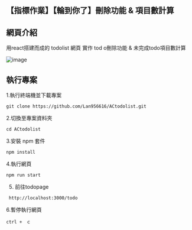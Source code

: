 


## 【指標作業】【輪到你了】刪除功能 & 項目數計算

## 網頁介紹

用react搭建而成的 todolist 網頁
實作 tod o刪除功能 & 未完成todo項目數計算


![image](https://github.com/Lan956616/ACtodolist/blob/main/%E6%88%AA%E5%9C%96%202024-08-11%20%E4%B8%8B%E5%8D%882.08.26.png)

## 執行專案

1.執行終端機並下載專案

```
git clone https://github.com/Lan956616/ACtodolist.git
```

2.切換至專案資料夾

```
cd ACtodolist
```

3.安裝 npm 套件

```
npm install
```

4.執行網頁

```
npm run start
```

5. 前往todopage
```
 http://localhost:3000/todo
```

6.暫停執行網頁

```
ctrl +　ｃ
```
